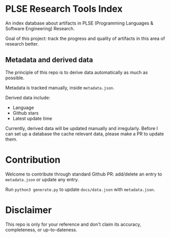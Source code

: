 PLSE Research Tools Index
=========================

An index database about artifacts in PLSE (Programming Languages & Software Engineering)
Research.

Goal of this project: track the progress and quality of artifacts in this
area of research better.

## Metadata and derived data

The principle of this repo is to derive data automatically as much as possible.

Metadata is tracked manually, inside `metadata.json`.

Derived data include:

- Language
- Github stars
- Latest update time

Currently, derived data will be updated manually and irregularly. Before I can set up a database the cache relevant data,
please make a PR to update them.

# Contribution

Welcome to contribute through standard Github PR: add/delete an entry to `metadata.json` or update any entry.

Run `python3 generate.py` to update `docs/data.json` with `metadata.json`.

# Disclaimer

This repo is only for your reference and don't claim its accuracy, completeness, or up-to-dateness.
